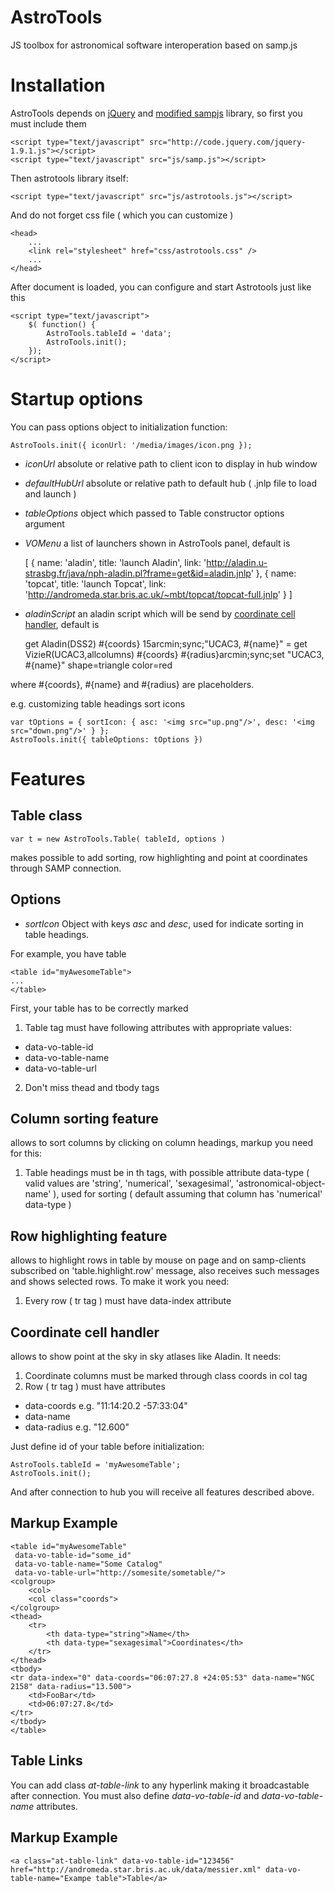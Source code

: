 AstroTools
==========

JS toolbox for astronomical software interoperation based on samp.js

Installation
============

AstroTools depends on [jQuery](http://jquery.com) and [modified sampjs](https://github.com/AnotherOneAckap/sampjs) library, so first you must include them

	<script type="text/javascript" src="http://code.jquery.com/jquery-1.9.1.js"></script>
	<script type="text/javascript" src="js/samp.js"></script>

Then astrotools library itself:

	<script type="text/javascript" src="js/astrotools.js"></script>

And do not forget css file ( which you can customize )

	<head>
		...
		<link rel="stylesheet" href="css/astrotools.css" />
		...
	</head>

After document is loaded, you can configure and start Astrotools just like this

	<script type="text/javascript">
		$( function() {
			AstroTools.tableId = 'data';
			AstroTools.init();
		});
	</script>


Startup options
===============

You can pass options object to initialization function:

	AstroTools.init({ iconUrl: '/media/images/icon.png });

+ _iconUrl_ absolute or relative path to client icon to display in hub window
+ _defaultHubUrl_ absolute or relative path to default hub ( .jnlp file to load and launch )
+ _tableOptions_  object which passed to Table constructor options argument 
+ _VOMenu_  a list of launchers shown in AstroTools panel, default is

	[
    { name: 'aladin', title: 'launch Aladin', link: 'http://aladin.u-strasbg.fr/java/nph-aladin.pl?frame=get&id=aladin.jnlp' },
    { name: 'topcat', title: 'launch Topcat', link: 'http://andromeda.star.bris.ac.uk/~mbt/topcat/topcat-full.jnlp' }
	]

+ _aladinScript_  an aladin script which will be send by [coordinate cell handler](#coordinate-cell-handler), default is


	get Aladin(DSS2) #{coords} 15arcmin;sync;"UCAC3, #{name}" = get VizieR(UCAC3,allcolumns) #{coords} #{radius}arcmin;sync;set "UCAC3, #{name}" shape=triangle color=red

where #{coords}, #{name} and #{radius} are placeholders.

e.g. customizing table headings sort icons

	var tOptions = { sortIcon: { asc: '<img src="up.png"/>', desc: '<img src="down.png"/>' } };
	AstroTools.init({ tableOptions: tOptions })

Features
========

Table class
-----------

	var t = new AstroTools.Table( tableId, options )

makes possible to add sorting, row highlighting and point at coordinates through SAMP connection.

Options
-------

+ _sortIcon_ Object with keys _asc_ and _desc_, used for indicate sorting in table headings.

For example, you have table

	<table id="myAwesomeTable">
	...
	</table>

First, your table has to be correctly marked

1. Table tag must have following attributes with appropriate values:
+ data-vo-table-id
+ data-vo-table-name
+ data-vo-table-url

2. Don't miss thead and tbody tags

Column sorting feature
----------------------

allows to sort columns by clicking on column headings, markup you need for this:

1. Table headings must be in th tags, with possible attribute data-type ( valid values are 'string', 'numerical', 'sexagesimal', 'astronomical-object-name' ), used for sorting ( default assuming that column has 'numerical' data-type )

Row highlighting feature
------------------------

allows to highlight rows in table by mouse on page and on samp-clients subscribed on 'table.highlight.row' message,
also receives such messages and shows selected rows.
To make it work you need:

1. Every row ( tr tag ) must have data-index attribute

<a name="coordinate-cell-handler" href="#coordinate-cell-handler"></a>

Coordinate cell handler
-----------------------

allows to show point at the sky in sky atlases like Aladin.
It needs:

1. Coordinate columns must be marked through class coords in col tag
2. Row ( tr tag ) must have attributes
+ data-coords e.g. "11:14:20.2 -57:33:04"
+ data-name
+ data-radius e.g. "12.600"

Just define id of your table before initialization:

	AstroTools.tableId = 'myAwesomeTable';
	AstroTools.init();

And after connection to hub you will receive all features described above.

Markup Example
--------------

	<table id="myAwesomeTable"
	 data-vo-table-id="some_id"
	 data-vo-table-name="Some Catalog"
	 data-vo-table-url="http://somesite/sometable/">
	<colgroup>
		<col>
		<col class="coords">
	</colgroup>
	<thead>
		<tr>
			<th data-type="string">Name</th>
			<th data-type="sexagesimal">Coordinates</th>
		</tr>
	</thead>
	<tbody>
	<tr data-index="0" data-coords="06:07:27.8 +24:05:53" data-name="NGC 2158" data-radius="13.500">
		<td>FooBar</td>
		<td>06:07:27.8</td>
	</tr>
	</tbody>
	</table>

Table Links
-----------

You can add class _at-table-link_ to any hyperlink making it broadcastable after connection.
You must also define _data-vo-table-id_ and _data-vo-table-name_ attributes.

Markup Example
-------------- 

	<a class="at-table-link" data-vo-table-id="123456" href="http://andromeda.star.bris.ac.uk/data/messier.xml" data-vo-table-name="Exampe table">Table</a>


